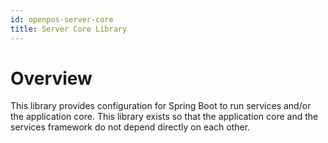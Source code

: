 ```yaml
---
id: openpos-server-core
title: Server Core Library
---
```


# Overview
This library provides configuration for Spring Boot to run services and/or the application core.  This library exists so that
the application core and the services framework do not depend directly on each other.